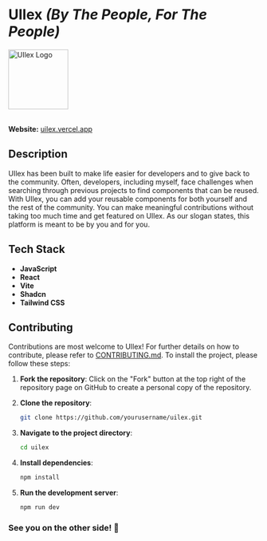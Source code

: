 # UIlex *(By The People, For The People)*

<img src="https://github.com/user-attachments/assets/79e63874-72b4-45e8-ab72-d7273ad4e67f" alt="UIlex Logo" style="width: 120px;" />
<br />
<br />

**Website:** [uilex.vercel.app](https://uilex.vercel.app/)

## Description

UIlex has been built to make life easier for developers and to give back to the community. Often, developers, including myself, face challenges when searching through previous projects to find components that can be reused. With UIlex, you can add your reusable components for both yourself and the rest of the community. You can make meaningful contributions without taking too much time and get featured on UIlex. As our slogan states, this platform is meant to be by you and for you.

## Tech Stack

- **JavaScript**
- **React**
- **Vite**
- **Shadcn**
- **Tailwind CSS**

## Contributing

Contributions are most welcome to UIlex! For further details on how to contribute, please refer to [CONTRIBUTING.md](CONTRIBUTING.md). To install the project, please follow these steps:

1. **Fork the repository**: Click on the "Fork" button at the top right of the repository page on GitHub to create a personal copy of the repository.

2. **Clone the repository**:

   ```bash
   git clone https://github.com/yourusername/uilex.git
   
3. **Navigate to the project directory**:

   ```bash
   cd uilex
   
4. **Install dependencies**:

   ```bash
   npm install

5. **Run the development server**:

   ```bash
   npm run dev
   ```

### See you on the other side! 👋
